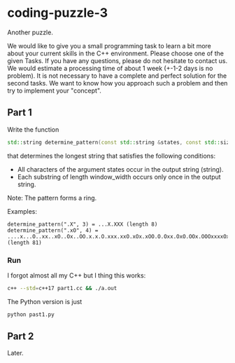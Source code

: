 # coding-puzzle-3

Another puzzle.

We would like to give you a small programming task to learn a bit more about your current skills in the C++ environment. Please choose one of the given Tasks.
If you have any questions, please do not hesitate to contact us. We would estimate a processing time of about 1 week (+-1-2 days is no problem). It is not necessary to have a complete and perfect solution for the second tasks. We want to know how you approach such a problem and then try to implement your "concept".

## Part 1

Write the function

```c++
std::string determine_pattern(const std::string &states, const std::size_t window_width)
```

that determines the longest string that satisfies the following conditions:

- All characters of the argument states occur in the output string (string).
- Each substring of length window_width occurs only once in the output string.

Note: The pattern forms a ring.

Examples:

```raw
determine_pattern(".X", 3) = ...X.XXX (length 8)
determine_pattern(".xO", 4) = ....x...O..xx..xO..Ox..OO.x.x.O.xxx.xxO.xOx.xOO.O.Oxx.OxO.OOx.OOOxxxxOxxOOxOxOOOO (length 81)
```

### Run

I forgot almost all my C++ but I thing this works:

```sh
c++ --std=c++17 part1.cc && ./a.out
```

The Python version is just

```sh
python past1.py
```

## Part 2

Later.

